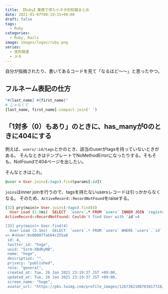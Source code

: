 ```yaml
---
title: 【Ruby】業務で得た小ネタ的知識まとめ
date: 2021-01-07T00:19:15+09:00
draft: false
tags:
  - Ruby
categories:
  - Ruby, Rails
image: images/logos/ruby.png
series:
  - 技術関連
  - メモ
---
```


自分が指摘されたり、書いてあるコードを見て「なるほど〜〜」と思ったやつ。

## フルネーム表記の仕方

```rb
"#{last_name} #{first_name}"
# じゃなくて
[last_name, first_name].compact.join(' ')
```

## 「1対多（0）もあり」のときに、has_manyが0のときに404にする

例えば、`users/:id/tags`とかのとき、該当のuserがtagsを持っていないときがある。
そんなときはテンプレートでNoMethodErrorになったりする。そもそも、NotFoundで404ページを出したい。

そんなときはこれ。

```rb
@user = User.joins(:tags).find(params[:id])
```

`joins`はinner joinを行うので、tagsを持たないusersレコードは引っかからなくなる。
そのため、`ActiveRecord::RecordNotFound`をraiseする。

```rb
[32] pry(main)> User.joins(:tags).find(4)
  User Load (1.0ms)  SELECT  `users`.* FROM `users` INNER JOIN `registered_tags` ON `registered_tags`.`user_id` = `users`.`id` INNER JOIN `tags` ON `tags`.`id` = `registered_tags`.`tag_id` WHERE `users`.`id` = 4 LIMIT 1
ActiveRecord::RecordNotFound: Couldn't find User with 'id'=4

[33] pry(main)> User.find(4)
  User Load (2.1ms)  SELECT  `users`.* FROM `users` WHERE `users`.`id` = 4 LIMIT 1
=> #<User:0x00007fab64c255a8
 id: 4,
 twitter_id: "hoge",
 uuid: "5zrm-XBdKyNB",
 name: "hoge",
 description: "",
 privacy: "published",
 role: "general",
 created_at: Tue, 26 Jan 2021 23:19:37 JST +09:00,
 updated_at: Tue, 26 Jan 2021 23:19:37 JST +09:00,
 screen_name: "hoge",
 avatar_url: "https://pbs.twimg.com/profile_images/1267362108703817728/bSK1Ux-E.jpg">
```

